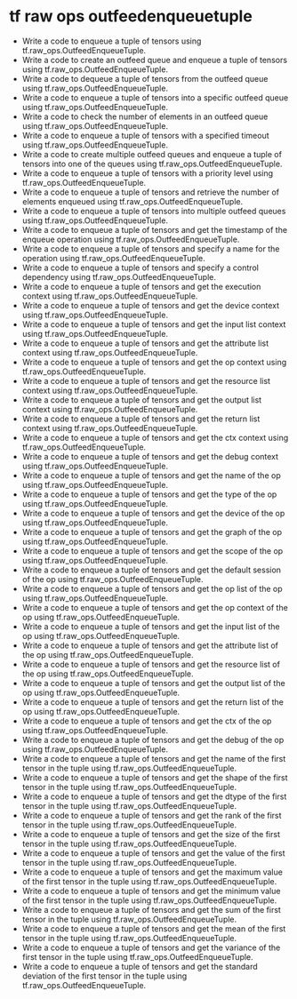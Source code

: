 # tf raw ops outfeedenqueuetuple

- Write a code to enqueue a tuple of tensors using tf.raw_ops.OutfeedEnqueueTuple.
- Write a code to create an outfeed queue and enqueue a tuple of tensors using tf.raw_ops.OutfeedEnqueueTuple.
- Write a code to dequeue a tuple of tensors from the outfeed queue using tf.raw_ops.OutfeedEnqueueTuple.
- Write a code to enqueue a tuple of tensors into a specific outfeed queue using tf.raw_ops.OutfeedEnqueueTuple.
- Write a code to check the number of elements in an outfeed queue using tf.raw_ops.OutfeedEnqueueTuple.
- Write a code to enqueue a tuple of tensors with a specified timeout using tf.raw_ops.OutfeedEnqueueTuple.
- Write a code to create multiple outfeed queues and enqueue a tuple of tensors into one of the queues using tf.raw_ops.OutfeedEnqueueTuple.
- Write a code to enqueue a tuple of tensors with a priority level using tf.raw_ops.OutfeedEnqueueTuple.
- Write a code to enqueue a tuple of tensors and retrieve the number of elements enqueued using tf.raw_ops.OutfeedEnqueueTuple.
- Write a code to enqueue a tuple of tensors into multiple outfeed queues using tf.raw_ops.OutfeedEnqueueTuple.
- Write a code to enqueue a tuple of tensors and get the timestamp of the enqueue operation using tf.raw_ops.OutfeedEnqueueTuple.
- Write a code to enqueue a tuple of tensors and specify a name for the operation using tf.raw_ops.OutfeedEnqueueTuple.
- Write a code to enqueue a tuple of tensors and specify a control dependency using tf.raw_ops.OutfeedEnqueueTuple.
- Write a code to enqueue a tuple of tensors and get the execution context using tf.raw_ops.OutfeedEnqueueTuple.
- Write a code to enqueue a tuple of tensors and get the device context using tf.raw_ops.OutfeedEnqueueTuple.
- Write a code to enqueue a tuple of tensors and get the input list context using tf.raw_ops.OutfeedEnqueueTuple.
- Write a code to enqueue a tuple of tensors and get the attribute list context using tf.raw_ops.OutfeedEnqueueTuple.
- Write a code to enqueue a tuple of tensors and get the op context using tf.raw_ops.OutfeedEnqueueTuple.
- Write a code to enqueue a tuple of tensors and get the resource list context using tf.raw_ops.OutfeedEnqueueTuple.
- Write a code to enqueue a tuple of tensors and get the output list context using tf.raw_ops.OutfeedEnqueueTuple.
- Write a code to enqueue a tuple of tensors and get the return list context using tf.raw_ops.OutfeedEnqueueTuple.
- Write a code to enqueue a tuple of tensors and get the ctx context using tf.raw_ops.OutfeedEnqueueTuple.
- Write a code to enqueue a tuple of tensors and get the debug context using tf.raw_ops.OutfeedEnqueueTuple.
- Write a code to enqueue a tuple of tensors and get the name of the op using tf.raw_ops.OutfeedEnqueueTuple.
- Write a code to enqueue a tuple of tensors and get the type of the op using tf.raw_ops.OutfeedEnqueueTuple.
- Write a code to enqueue a tuple of tensors and get the device of the op using tf.raw_ops.OutfeedEnqueueTuple.
- Write a code to enqueue a tuple of tensors and get the graph of the op using tf.raw_ops.OutfeedEnqueueTuple.
- Write a code to enqueue a tuple of tensors and get the scope of the op using tf.raw_ops.OutfeedEnqueueTuple.
- Write a code to enqueue a tuple of tensors and get the default session of the op using tf.raw_ops.OutfeedEnqueueTuple.
- Write a code to enqueue a tuple of tensors and get the op list of the op using tf.raw_ops.OutfeedEnqueueTuple.
- Write a code to enqueue a tuple of tensors and get the op context of the op using tf.raw_ops.OutfeedEnqueueTuple.
- Write a code to enqueue a tuple of tensors and get the input list of the op using tf.raw_ops.OutfeedEnqueueTuple.
- Write a code to enqueue a tuple of tensors and get the attribute list of the op using tf.raw_ops.OutfeedEnqueueTuple.
- Write a code to enqueue a tuple of tensors and get the resource list of the op using tf.raw_ops.OutfeedEnqueueTuple.
- Write a code to enqueue a tuple of tensors and get the output list of the op using tf.raw_ops.OutfeedEnqueueTuple.
- Write a code to enqueue a tuple of tensors and get the return list of the op using tf.raw_ops.OutfeedEnqueueTuple.
- Write a code to enqueue a tuple of tensors and get the ctx of the op using tf.raw_ops.OutfeedEnqueueTuple.
- Write a code to enqueue a tuple of tensors and get the debug of the op using tf.raw_ops.OutfeedEnqueueTuple.
- Write a code to enqueue a tuple of tensors and get the name of the first tensor in the tuple using tf.raw_ops.OutfeedEnqueueTuple.
- Write a code to enqueue a tuple of tensors and get the shape of the first tensor in the tuple using tf.raw_ops.OutfeedEnqueueTuple.
- Write a code to enqueue a tuple of tensors and get the dtype of the first tensor in the tuple using tf.raw_ops.OutfeedEnqueueTuple.
- Write a code to enqueue a tuple of tensors and get the rank of the first tensor in the tuple using tf.raw_ops.OutfeedEnqueueTuple.
- Write a code to enqueue a tuple of tensors and get the size of the first tensor in the tuple using tf.raw_ops.OutfeedEnqueueTuple.
- Write a code to enqueue a tuple of tensors and get the value of the first tensor in the tuple using tf.raw_ops.OutfeedEnqueueTuple.
- Write a code to enqueue a tuple of tensors and get the maximum value of the first tensor in the tuple using tf.raw_ops.OutfeedEnqueueTuple.
- Write a code to enqueue a tuple of tensors and get the minimum value of the first tensor in the tuple using tf.raw_ops.OutfeedEnqueueTuple.
- Write a code to enqueue a tuple of tensors and get the sum of the first tensor in the tuple using tf.raw_ops.OutfeedEnqueueTuple.
- Write a code to enqueue a tuple of tensors and get the mean of the first tensor in the tuple using tf.raw_ops.OutfeedEnqueueTuple.
- Write a code to enqueue a tuple of tensors and get the variance of the first tensor in the tuple using tf.raw_ops.OutfeedEnqueueTuple.
- Write a code to enqueue a tuple of tensors and get the standard deviation of the first tensor in the tuple using tf.raw_ops.OutfeedEnqueueTuple.